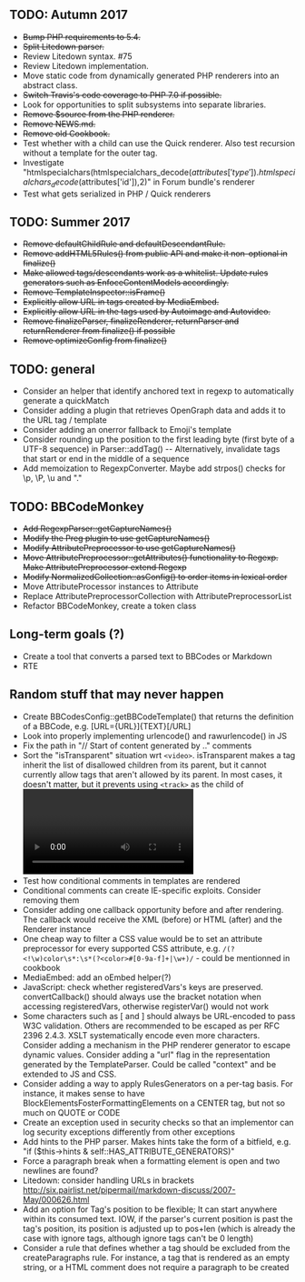 TODO: Autumn 2017
-----------------
- ~~Bump PHP requirements to 5.4.~~
- ~~Split Litedown parser.~~
- Review Litedown syntax. #75
- Review Litedown implementation.
- Move static code from dynamically generated PHP renderers into an abstract class.
- ~~Switch Travis's code coverage to PHP 7.0 if possible.~~
- Look for opportunities to split subsystems into separate libraries.
- ~~Remove $source from the PHP renderer.~~
- ~~Remove NEWS.md.~~
- ~~Remove old Cookbook.~~
- Test whether <YOUTUBE> with a <URL> child can use the Quick renderer. Also test recursion without a template for the outer tag.
- Investigate "htmlspecialchars(htmlspecialchars_decode($attributes['type']).htmlspecialchars_decode($attributes['id']),2)" in Forum bundle's renderer
- Test what gets serialized in PHP / Quick renderers


TODO: Summer 2017
-----------------
- ~~Remove defaultChildRule and defaultDescendantRule.~~
- ~~Remove addHTML5Rules() from public API and make it non-optional in finalize()~~
- ~~Make allowed tags/descendants work as a whitelist. Update rules generators such as EnfoceContentModels accordingly.~~
- ~~Remove TemplateInspector::isFrame()~~
- ~~Explicitly allow URL in tags created by MediaEmbed.~~
- ~~Explicitly allow URL in the tags used by Autoimage and Autovideo.~~
- ~~Remove finalizeParser, finalizeRenderer, returnParser and returnRenderer from finalize() if possible~~
- ~~Remove optimizeConfig from finalize()~~


TODO: general
------------------
- Consider an helper that identify anchored text in regexp to automatically generate a quickMatch
- Consider adding a plugin that retrieves OpenGraph data and adds it to the URL tag / template
- Consider adding an onerror fallback to Emoji's template
- Consider rounding up the position to the first leading byte (first byte of a UTF-8 sequence) in Parser::addTag() -- Alternatively, invalidate tags that start or end in the middle of a sequence
- Add memoization to RegexpConverter. Maybe add strpos() checks for \\p, \\P, \\u and "."


TODO: BBCodeMonkey
------------------
- ~~Add RegexpParser::getCaptureNames()~~
- ~~Modify the Preg plugin to use getCaptureNames()~~
- ~~Modify AttributePreprocessor to use getCaptureNames()~~
- ~~Move AttributePreprocessor::getAttributes() functionality to Regexp. Make AttributePreprocessor extend Regexp~~
- ~~Modify NormalizedCollection::asConfig() to order items in lexical order~~
- Move AttributeProcessor instances to Attribute
- Replace AttributePreprocessorCollection with AttributePreprocessorList
- Refactor BBCodeMonkey, create a token class


Long-term goals (?)
-------------------
- Create a tool that converts a parsed text to BBCodes or Markdown
- RTE


Random stuff that may never happen
----------------------------------
- Create BBCodesConfig::getBBCodeTemplate() that returns the definition of a BBCode, e.g. [URL={URL}]{TEXT}[/URL]
- Look into properly implementing urlencode() and rawurlencode() in JS
- Fix the path in "// Start of content generated by .." comments
- Sort the "isTransparent" situation wrt `<video>`. isTransparent makes a tag inherit the list of disallowed children from its parent, but it cannot currently allow tags that aren't allowed by its parent. In most cases, it doesn't matter, but it prevents using `<track>` as the child of <video> through the HTMLElements plugin
- Test how conditional comments in templates are rendered
- Conditional comments can create IE-specific exploits. Consider removing them
- Consider adding one callback opportunity before and after rendering. The callback would receive the XML (before) or HTML (after) and the Renderer instance
- One cheap way to filter a CSS value would be to set an attribute preprocessor for every supported CSS attribute, e.g. `/(?<!\w)color\s*:\s*(?<color>#[0-9a-f]+|\w+)/` - could be mentionned in cookbook
- MediaEmbed: add an oEmbed helper(?)
- JavaScript: check whether registeredVars's keys are preserved. convertCallback() should always use the bracket notation when accessing registeredVars, otherwise registerVar() would not work
- Some characters such as [ and ] should always be URL-encoded to pass W3C validation. Others are recommended to be escaped as per RFC 2396 2.4.3. XSLT systematically encode even more characters. Consider adding a mechanism in the PHP renderer generator to escape dynamic values. Consider adding a "url" flag in the representation generated by the TemplateParser. Could be called "context" and be extended to JS and CSS.
- Consider adding a way to apply RulesGenerators on a per-tag basis. For instance, it makes sense to have BlockElementsFosterFormattingElements on a CENTER tag, but not so much on QUOTE or CODE
- Create an exception used in security checks so that an implementor can log security exceptions differently from other exceptions
- Add hints to the PHP parser. Makes hints take the form of a bitfield, e.g. "if ($this->hints & self::HAS_ATTRIBUTE_GENERATORS)"
- Force a paragraph break when a formatting element is open and two newlines are found?
- Litedown: consider handling URLs in brackets http://six.pairlist.net/pipermail/markdown-discuss/2007-May/000626.html
- Add an option for Tag's position to be flexible; It can start anywhere within its consumed text. IOW, if the parser's current position is past the tag's position, its position is adjusted up to pos+len (which is already the case with ignore tags, although ignore tags can't be 0 length)
- Consider a rule that defines whether a tag should be excluded from the createParagraphs rule. For instance, a tag that is rendered as an empty string, or a HTML comment does not require a paragraph to be created
